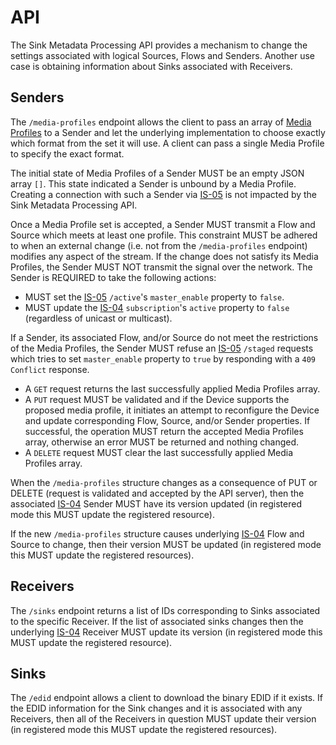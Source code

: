 # API

The Sink Metadata Processing API provides a mechanism to change the settings associated with logical Sources, Flows and Senders. Another use case is obtaining information about Sinks associated with Receivers.

## Senders

The `/media-profiles` endpoint allows the client to pass an array of [Media Profiles](1.0.%20Overview.md#media-profile) to a Sender and let the underlying implementation to choose exactly which format from the set it will use. A client can pass a single Media Profile to specify the exact format.

The initial state of Media Profiles of a Sender MUST be an empty JSON array `[]`. This state indicated a Sender is unbound by a Media Profile. Creating a connection with such a Sender via [IS-05][IS-05] is not impacted by the Sink Metadata Processing API.

Once a Media Profile set is accepted, a Sender MUST transmit a Flow and Source which meets at least one profile. This constraint MUST be adhered to when an external change (i.e. not from the `/media-profiles` endpoint) modifies any aspect of the stream. If the change does not satisfy its Media Profiles, the Sender MUST NOT transmit the signal over the network. The Sender is REQUIRED to take the following actions:
- MUST set the [IS-05][IS-05] `/active`'s `master_enable` property to `false`.
- MUST update the [IS-04][IS-04] `subscription`'s `active` property to `false` (regardless of unicast or multicast).

If a Sender, its associated Flow, and/or Source do not meet the restrictions of the Media Profiles, the Sender MUST refuse an [IS-05][IS-05] `/staged` requests which tries to set `master_enable` property to `true` by responding with a `409 Conflict` response.

- A `GET` request returns the last successfully applied Media Profiles array.
- A `PUT` request MUST be validated and if the Device supports the proposed media profile, it initiates an attempt to reconfigure the Device and update corresponding Flow, Source, and/or Sender properties. If successful, the operation MUST return the accepted Media Profiles array, otherwise an error MUST be returned and nothing changed.
- A `DELETE` request MUST clear the last successfully applied Media Profiles array.

When the `/media-profiles` structure changes as a consequence of PUT or DELETE (request is validated and accepted by the API server), then the associated [IS-04][IS-04] Sender MUST have its version updated (in registered mode this MUST update the registered resource).

If the new `/media-profiles` structure causes underlying [IS-04][IS-04] Flow and Source to change, then their version MUST be updated (in registered mode this MUST update the registered resources).

## Receivers

The `/sinks` endpoint returns a list of IDs corresponding to Sinks associated to the specific Receiver. If the list of associated sinks changes then the underlying [IS-04][IS-04] Receiver MUST update its version (in registered mode this MUST update the registered resource).

## Sinks

The `/edid` endpoint allows a client to download the binary EDID if it exists. If the EDID information for the Sink changes and it is associated with any Receivers, then all of the Receivers in question MUST update their version (in registered mode this MUST update the registered resources).

[IS-04]: https://specs.amwa.tv/is-04/
[IS-05]: https://specs.amwa.tv/is-05/
